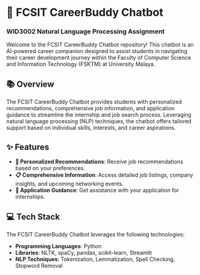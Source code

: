 # 🌟 FCSIT CareerBuddy Chatbot
### WID3002 Natural Language Processing Assignment

Welcome to the FCSIT CareerBuddy Chatbot repository! This chatbot is an AI-powered career companion designed to assist students in navigating their career development journey within the Faculty of Computer Science and Information Technology (FSKTM) at University Malaya.

## 📚 Overview

The FCSIT CareerBuddy Chatbot provides students with personalized recommendations, comprehensive job information, and application guidance to streamline the internship and job search process. Leveraging natural language processing (NLP) techniques, the chatbot offers tailored support based on individual skills, interests, and career aspirations.

## ✨ Features

- **🎯 Personalized Recommendations**: Receive job recommendations based on your preferences.
- **📋 Comprehensive Information**: Access detailed job listings, company insights, and upcoming networking events.
- **📝 Application Guidance**: Get assistance with your application for internships.

## 💻 Tech Stack

The FCSIT CareerBuddy Chatbot leverages the following technologies:

- **Programming Languages**: Python
- **Libraries**: NLTK, spaCy, pandas, scikit-learn, Streamlit
- **NLP Techniques**: Tokenization, Lemmatization, Spell Checking, Stopword Removal
